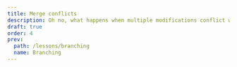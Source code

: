 ```yaml
---
title: Merge conflicts
description: Oh no, what happens when multiple modifications conflict with each other?
draft: true
order: 4
prev:
  path: /lessons/branching
  name: Branching
---
```

